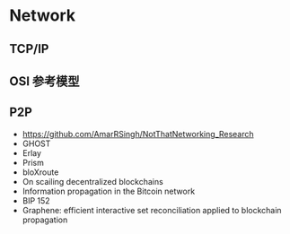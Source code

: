 # Network

## TCP/IP

## OSI 参考模型

## P2P

+ https://github.com/AmarRSingh/NotThatNetworking_Research
+ GHOST
+ Erlay
+ Prism
+ bloXroute
+ On scailing decentralized blockchains
+ Information propagation in the Bitcoin network
+ BIP 152
+ Graphene: efficient interactive set reconciliation applied to blockchain propagation
